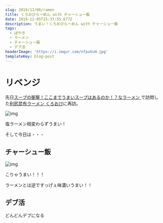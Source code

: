 ```yaml
---
slug: 2019/12/06/ramen
title: くろおびらーめん with チャーシュー飯
date: 2019-12-05T15:37:55.677Z
description: うまい！くろおびらーめん with チャーシュー飯
tags:
  - ぼやき
  - ラーメン
  - チャーシュー飯
  - デブ活
headerImage: 'https://i.imgur.com/nfpuVuH.jpg'
templateKey: blog-post
---
```

# リベンジ

先日[スープの衝撃！ここまでうまいスープはあるのか！？なラーメン
](https://blog.tubone-project24.xyz/2019/11/21/ramen)で訪問した[利尻昆布ラーメン くろおび](https://tabelog.com/tokyo/A1308/A130802/13212916/)に再訪。

![img](https://i.imgur.com/uY2Lqm7.jpg)

塩ラーメン相変わらずうまい！

そして今日は・・・

## チャーシュー飯

![img](https://i.imgur.com/nfpuVuH.jpg)

こりゃうまい！！！

ラーメンとは逆ですっげぇ味濃いうまい！！

## デブ活

どんどんデブになる
